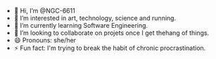 - 👋 Hi, I’m @NGC-6611
- 👀 I’m interested in art, technology, science and running.
- 🌱 I’m currently learning Software Engineering.
- 💞️ I’m looking to collaborate on projets once I get thehang of things. 
- 😄 Pronouns: she/her
- ⚡ Fun fact: I'm trying to break the habit of chronic procrastination.

<!---
NGC-6611/NGC-6611 is a ✨ special ✨ repository because its `README.md` (this file) appears on your GitHub profile.
You can click the Preview link to take a look at your changes.
--->

